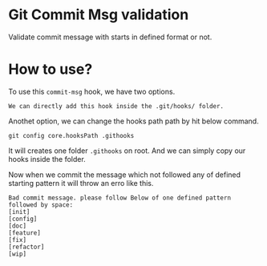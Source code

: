 # Git Commit Msg validation
Validate commit message with starts in defined format or not.

# How to use?

To use this `commit-msg` hook, we have two options.

```
We can directly add this hook inside the .git/hooks/ folder.
```

Anothet option, we can change the hooks path path by hit below command.

```
git config core.hooksPath .githooks
```

It will creates one folder `.githooks` on root. And we can simply copy our hooks inside the folder.

Now when we commit the message which not followed any of defined starting pattern it will throw an erro like this.

```
Bad commit message. please follow Below of one defined pattern followed by space: 
[init] 
[config] 
[doc] 
[feature] 
[fix] 
[refactor] 
[wip]
```
